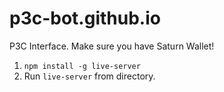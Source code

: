 # p3c-bot.github.io
P3C Interface. Make sure you have Saturn Wallet! 

1. ```npm install -g live-server```
2. Run ```live-server``` from directory.

